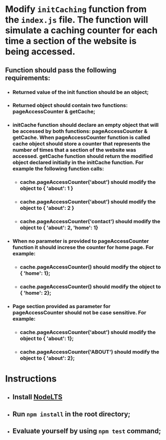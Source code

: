 # Modify `initCaching` function from the `index.js` file. The function will simulate a caching counter for each time a section of the website is being accessed.
## Function should pass the following requirements: 
- ### Returned value of the init function should be an object;
- ### Returned object should contain two functions: pageAccessCounter & getCache;
- ### initCache function should declare an empty object that will be accessed by both functions: pageAccessCounter & getCache. When pageAccessCounter function is called cache object should store a counter that represents the number of times that a section of the website was accessed. getCache function should return the modified object declared initially in the initCache function. For example the following function calls: 
    + ### cache.pageAccessCounter('about') should modify the object to { 'about': 1 }
    + ### cache.pageAccessCounter('about') should modify the object to { 'about': 2 }
    + ### cache.pageAccessCounter('contact') should modify the object to { 'about': 2, 'home': 1}   
- ### When no parameter is provided to pageAccessCounter function it should increse the counter for home page. For example:
    + ### cache.pageAccessCounter() should modify the object to { 'home': 1};
    + ### cache.pageAccessCounter() should modify the object to { 'home': 2};    
- ### Page section provided as parameter for pageAccessCounter should not be case sensitive. For example:
    + ### cache.pageAccessCounter('about') should modify the object to { 'about': 1};
    + ### cache.pageAccessCounter('ABOUT') should modify the object to { 'about': 2};

# Instructions 
- ## Install [NodeLTS](https://nodejs.org/en/)
- ## Run `npm install` in the root directory;
- ## Evaluate yourself by using `npm test` command;